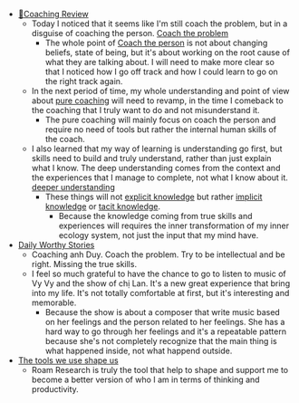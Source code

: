 - [📝Coaching Review](<📝Coaching Review.md>)
    - Today I noticed that it seems like I'm still coach the problem, but in a disguise of coaching the person.  [Coach the problem](<Coach the problem.md>)
        - The whole point of [Coach the person](<Coach the person.md>) is not about changing beliefs, state of being, but it's about working on the root cause of what they are talking about. I will need to make more clear so that I noticed how I go off track and how I could learn to go on the right track again.
    - In the next period of time, my whole understanding and point of view about [pure coaching](<pure coaching.md>) will need to revamp, in the time I comeback to the coaching that I truly want to do and not misunderstand it.
        - The pure coaching will mainly focus on coach the person and require no need of tools but rather the internal human skills of the coach.
    - I also learned that my way of learning is understanding go first, but skills need to build and truly understand, rather than just explain what I know. The deep understanding comes from the context and the experiences that I manage to complete, not what I know about it. [deeper understanding](<deeper understanding.md>)
        - These things will not [explicit knowledge](<explicit knowledge.md>) but rather [implicit knowledge](<implicit knowledge.md>) or [tacit knowledge](<tacit knowledge.md>). 
            - Because the knowledge coming from true skills and experiences will requires the inner transformation of my inner ecology system, not just the input that my mind have.
- [Daily Worthy Stories](<Daily Worthy Stories.md>)
    - Coaching anh Duy. Coach the problem. Try to be intellectual and be right. Missing the true skills. 
    - I feel so much grateful to have the chance to go to listen to music of Vy Vy and the show of chị Lan. It's a new great experience that bring into my life. It's not totally comfortable at first, but it's interesting and memorable. 
        - Because the show is about a composer that write music based on her feelings and the person related to her feelings. She has a hard way to go through her feelings and it's a repeatable pattern because she's not completely recognize that the main thing is what happened inside, not what happend outside.
-  [The tools we use shape us](<The tools we use shape us.md>)
    - Roam Research is truly the tool that help to shape and support me to become a better version of who I am in terms of thinking and productivity.
